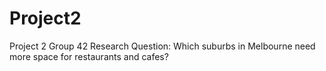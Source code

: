 # Project2
Project 2 Group 42
Research Question: Which suburbs in Melbourne need more space for  restaurants and cafes?
